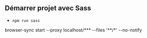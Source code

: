 ## Démarrer projet avec Sass 
* `npm run sass`

browser-sync start --proxy localhost/***  --files '**/*' --no-notify
